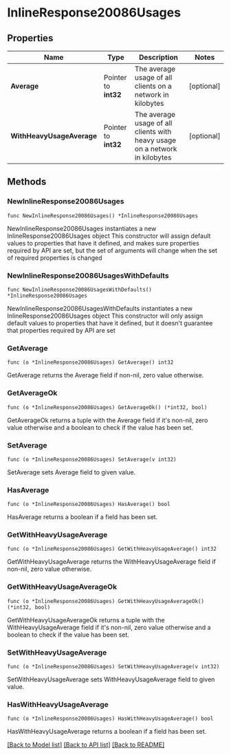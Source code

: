 # InlineResponse20086Usages

## Properties

Name | Type | Description | Notes
------------ | ------------- | ------------- | -------------
**Average** | Pointer to **int32** | The average usage of all clients on a network in kilobytes | [optional] 
**WithHeavyUsageAverage** | Pointer to **int32** | The average usage of all clients with heavy usage on a network in kilobytes | [optional] 

## Methods

### NewInlineResponse20086Usages

`func NewInlineResponse20086Usages() *InlineResponse20086Usages`

NewInlineResponse20086Usages instantiates a new InlineResponse20086Usages object
This constructor will assign default values to properties that have it defined,
and makes sure properties required by API are set, but the set of arguments
will change when the set of required properties is changed

### NewInlineResponse20086UsagesWithDefaults

`func NewInlineResponse20086UsagesWithDefaults() *InlineResponse20086Usages`

NewInlineResponse20086UsagesWithDefaults instantiates a new InlineResponse20086Usages object
This constructor will only assign default values to properties that have it defined,
but it doesn't guarantee that properties required by API are set

### GetAverage

`func (o *InlineResponse20086Usages) GetAverage() int32`

GetAverage returns the Average field if non-nil, zero value otherwise.

### GetAverageOk

`func (o *InlineResponse20086Usages) GetAverageOk() (*int32, bool)`

GetAverageOk returns a tuple with the Average field if it's non-nil, zero value otherwise
and a boolean to check if the value has been set.

### SetAverage

`func (o *InlineResponse20086Usages) SetAverage(v int32)`

SetAverage sets Average field to given value.

### HasAverage

`func (o *InlineResponse20086Usages) HasAverage() bool`

HasAverage returns a boolean if a field has been set.

### GetWithHeavyUsageAverage

`func (o *InlineResponse20086Usages) GetWithHeavyUsageAverage() int32`

GetWithHeavyUsageAverage returns the WithHeavyUsageAverage field if non-nil, zero value otherwise.

### GetWithHeavyUsageAverageOk

`func (o *InlineResponse20086Usages) GetWithHeavyUsageAverageOk() (*int32, bool)`

GetWithHeavyUsageAverageOk returns a tuple with the WithHeavyUsageAverage field if it's non-nil, zero value otherwise
and a boolean to check if the value has been set.

### SetWithHeavyUsageAverage

`func (o *InlineResponse20086Usages) SetWithHeavyUsageAverage(v int32)`

SetWithHeavyUsageAverage sets WithHeavyUsageAverage field to given value.

### HasWithHeavyUsageAverage

`func (o *InlineResponse20086Usages) HasWithHeavyUsageAverage() bool`

HasWithHeavyUsageAverage returns a boolean if a field has been set.


[[Back to Model list]](../README.md#documentation-for-models) [[Back to API list]](../README.md#documentation-for-api-endpoints) [[Back to README]](../README.md)


